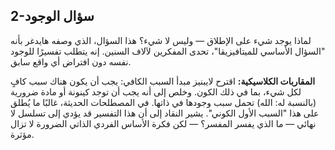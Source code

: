 ## 2-سؤال الوجود

لماذا يوجد شيء على الإطلاق — وليس لا شيء؟ هذا السؤال، الذي وصفه هايدغر بأنه "السؤال الأساسي للميتافيزيقا"، تحدى المفكرين لآلاف السنين. إنه يتطلب تفسيرًا للوجود نفسه دون افتراض أي واقع سابق.

**المقاربات الكلاسيكية:**
اقترح لايبنيز مبدأ السبب الكافي: يجب أن يكون هناك سبب كافٍ لكل شيء، بما في ذلك الكون. وخلص إلى أنه يجب أن توجد كينونة أو مادة ضرورية (بالنسبة له: الله) تحمل سبب وجودها في ذاتها. في المصطلحات الحديثة، غالبًا ما يُطلق على هذا "السبب الأول الكوني". يشير النقاد إلى أن هذا التفسير قد يؤدي إلى تسلسل لا نهائي — ما الذي يفسر المفسر؟ — لكن فكرة الأساس الفردي الذاتي الضرورة لا تزال مؤثرة.

